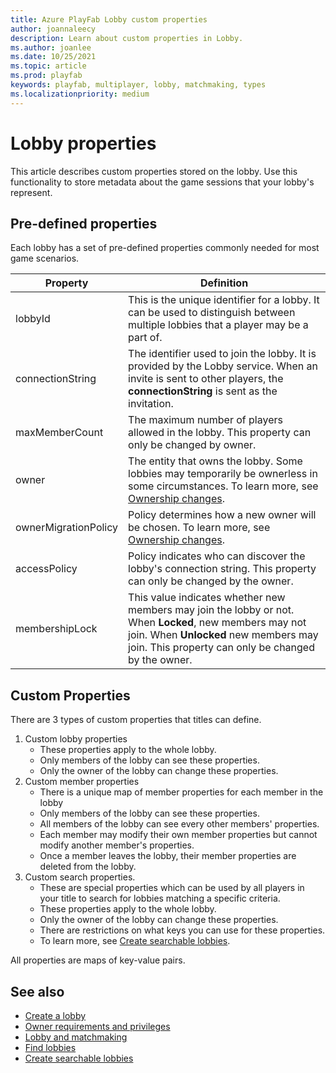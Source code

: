 ```yaml
---
title: Azure PlayFab Lobby custom properties
author: joannaleecy
description: Learn about custom properties in Lobby.
ms.author: joanlee
ms.date: 10/25/2021
ms.topic: article
ms.prod: playfab
keywords: playfab, multiplayer, lobby, matchmaking, types
ms.localizationpriority: medium
---
```


# Lobby properties

This article describes custom properties stored on the lobby. Use this functionality to store metadata about the game sessions that your lobby's represent.

## Pre-defined properties

Each lobby has a set of pre-defined properties commonly needed for most game scenarios.

| Property     | Definition        |
|--------------|-------------------|
| lobbyId      | This is the unique identifier for a lobby. It can be used to distinguish between multiple lobbies that a player may be a part of. |
| connectionString  | The identifier used to join the lobby. It is provided by the Lobby service. When an invite is sent to other players, the __connectionString__ is sent as the invitation. |
| maxMemberCount   | The maximum number of players allowed in the lobby. This property can only be changed by owner. |
| owner  | The entity that owns the lobby. Some lobbies may temporarily be ownerless in some circumstances. To learn more, see [Ownership changes](ownership-changes.md). |
| ownerMigrationPolicy | Policy determines how a new owner will be chosen. To learn more, see [Ownership changes](ownership-changes.md). |
| accessPolicy | Policy indicates who can discover the lobby's connection string. This property can only be changed by the owner. |
| membershipLock  | This value indicates whether new members may join the lobby or not. When __Locked__, new members may not join. When __Unlocked__ new members may join. This property can only be changed by the owner. |

## Custom Properties

There are 3 types of custom properties that titles can define. 

1. Custom lobby properties
    * These properties apply to the whole lobby.
    * Only members of the lobby can see these properties.
    * Only the owner of the lobby can change these properties.
2. Custom member properties
    * There is a unique map of member properties for each member in the lobby
    * Only members of the lobby can see these properties.
    * All members of the lobby can see every other members' properties.
    * Each member may modify their own member properties but cannot modify another member's properties.
    * Once a member leaves the lobby, their member properties are deleted from the lobby.
3. Custom search properties.
    * These are special properties which can be used by all players in your title to search for lobbies matching a specific criteria.
    * These properties apply to the whole lobby.
    * Only the owner of the lobby can change these properties.
    * There are restrictions on what keys you can use for these properties.
    * To learn more, see [Create searchable lobbies](define-search-keywords.md).

All properties are maps of key-value pairs.

## See also

* [Create a lobby](create-a-lobby.md)
* [Owner requirements and privileges](owner-requirements-and-privileges.md)
* [Lobby and matchmaking](lobby-and-matchmaking.md)
* [Find lobbies](find-lobbies.md)
* [Create searchable lobbies](define-search-keywords.md)
